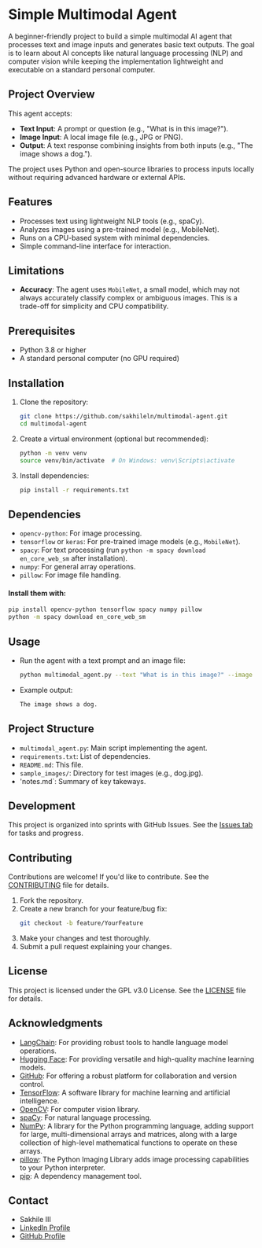 # Simple Multimodal Agent
A beginner-friendly project to build a simple multimodal AI agent that processes text and image inputs and generates basic text outputs. The goal is to learn about AI concepts like natural language processing (NLP) and computer vision while keeping the implementation lightweight and executable on a standard personal computer.

## Project Overview
This agent accepts:
- **Text Input**: A prompt or question (e.g., "What is in this image?").
- **Image Input**: A local image file (e.g., JPG or PNG).
- **Output**: A text response combining insights from both inputs (e.g., "The image shows a dog.").

The project uses Python and open-source libraries to process inputs locally without requiring advanced hardware or external APIs.

## Features
- Processes text using lightweight NLP tools (e.g., spaCy).
- Analyzes images using a pre-trained model (e.g., MobileNet).
- Runs on a CPU-based system with minimal dependencies.
- Simple command-line interface for interaction.

## Limitations
- **Accuracy**: The agent uses `MobileNet`, a small model, which may not always accurately classify complex or ambiguous images. This is a trade-off for simplicity and CPU compatibility.

## Prerequisites
- Python 3.8 or higher
- A standard personal computer (no GPU required)

## Installation

1. Clone the repository:
   ```bash
   git clone https://github.com/sakhileln/multimodal-agent.git
   cd multimodal-agent
   ```
2. Create a virtual environment (optional but recommended):
   ```bash
   python -m venv venv
   source venv/bin/activate  # On Windows: venv\Scripts\activate
   ```

3. Install dependencies:
   ```bash
   pip install -r requirements.txt
   ```

## Dependencies
- `opencv-python`: For image processing.
- `tensorflow` or `keras`: For pre-trained image models (e.g., `MobileNet`).
- `spacy`: For text processing (run `python -m spacy download en_core_web_sm` after installation).
- `numpy`: For general array operations.
- `pillow`: For image file handling.

#### Install them with:
   ```bash
   pip install opencv-python tensorflow spacy numpy pillow
   python -m spacy download en_core_web_sm
   ```

## Usage
- Run the agent with a text prompt and an image file:
   ```bash
   python multimodal_agent.py --text "What is in this image?" --image "path/to/dog.jpg"
   ```
- Example output:
   ```bash
   The image shows a dog.
   ```

## Project Structure
- `multimodal_agent.py`: Main script implementing the agent.
- `requirements.txt`: List of dependencies.
- `README.md`: This file.
- `sample_images/`: Directory for test images (e.g., dog.jpg).
- 'notes.md`: Summary of key takeways.

## Development
This project is organized into sprints with GitHub Issues. See the [Issues tab](https://github.com/sakhileln/multimodal-agent/issues) for tasks and progress.

## Contributing

Contributions are welcome! If you'd like to contribute. See the [CONTRIBUTING](CONTRIBUTING.md) file for details.
1. Fork the repository.
2. Create a new branch for your feature/bug fix:
   ```bash
   git checkout -b feature/YourFeature
   ```
3. Make your changes and test thoroughly.
4. Submit a pull request explaining your changes.

## License
This project is licensed under the GPL v3.0 License. See the [LICENSE](LICENSE) file for details.

## Acknowledgments
- [LangChain](https://www.langchain.com/): For providing robust tools to handle language model operations.
- [Hugging Face](https://huggingface.co/): For providing versatile and high-quality machine learning models.
- [GitHub](https://github.com): For offering a robust platform for collaboration and version control.
- [TensorFlow](https://www.tensorflow.org/): A software library for machine learning and artificial intelligence.
- [OpenCV](https://opencv.org/): For computer vision library.
- [spaCy](https://spacy.io/): For natural language processing.
- [NumPy](https://numpy.org/): A library for the Python programming language, adding support for large, multi-dimensional arrays and matrices, along with a large collection of high-level mathematical functions to operate on these arrays.
- [pillow](https://pypi.org/project/pillow/): The Python Imaging Library adds image processing capabilities to your Python interpreter.
- [pip](https://pypi.org/project/pip/): A dependency management tool.

## Contact

- Sakhile III  
- [LinkedIn Profile](https://www.linkedin.com/in/sakhile-ndlazi)
- [GitHub Profile](https://github.com/sakhileln)
